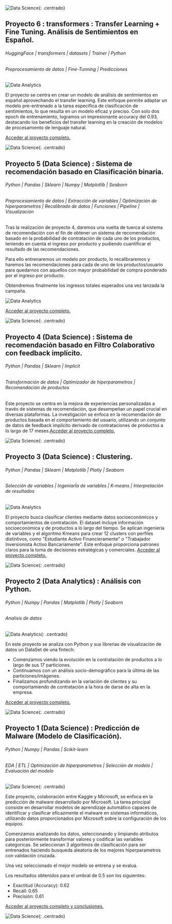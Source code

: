 ![Data Science](/assets/img/Captura2.PNG){: .centrado}

## Proyecto 6 : transformers : Transfer Learning + Fine Tuning. Análisis de Sentimientos en Español.
###### HuggingFace | transformers | datasets | Trainer | Python
###### Preprocesamiento de datos | Fine-Tunning | Predicciones

![Data Analytics](/assets/img/transfer_learning.PNG)

El proyecto se centra en crear un modelo de análisis de sentimientos en español aprovechando el transfer learning. Este enfoque permite adaptar un modelo pre-entrenado a la tarea específica de clasificación de sentimientos, lo que resulta en un modelo eficaz y preciso. Con solo dos epoch de entrenamiento, logramos un impresionante accuracy del 0.93, destacando los beneficios del transfer learning en la creación de modelos de procesamiento de lenguaje natural.

[Acceder al proyecto completo.](https://github.com/mantiads/trasnformers/blob/main/README.md)

![Data Science](/assets/img/Captura2.PNG){: .centrado}

## Proyecto 5 (Data Science) : Sistema de recomendación basado en Clasificación binaria.
###### Python | Pandas | Sklearn | Numpy | Matplotlib | Seaborn
###### Preprocesamiento de datos | Extracción de variables | Optimización de hiperparametros | Recalibrado de datos | Funciones | Pipeline | Visualización



Tras la realización de proyecto 4, daremos una vuelta de tuerca al sistema de recomendación con el fin de obtener un sistema de recomendación basado en la probabilidad de contratación de cada uno de los productos, teniendo en cuenta el ingreso por producto y pudiendo cuantificar el resultado de las recomendaciones.

Para ello entrenaremos un modelo por producto, lo recalibraremos y haremos las recomendaciones para cada de uno de los productos/usuario para quedarnos con aquellos con mayor probabilidad de compra ponderado por el ingreso por producto.

Obtendremos finalmente los ingresos totales esperados una vez lanzada la campaña.

![Data Analytics](/assets/img/resultado.PNG)

[Acceder al proyecto completo.](https://github.com/mantiads/Recomendacion-Clasiffier/blob/main/README.md)

![Data Science](/assets/img/Captura2.PNG){: .centrado}

## Proyecto 4 (Data Science) : Sistema de recomendación basado en Filtro Colaborativo con feedback implícito.
###### Python | Pandas | Sklearn | Implicit 
###### Transformación de datos | Optimizador de hiperparametros | Recomendación de productos

Este proyecto se centra en la mejora de experiencias personalizadas a través de sistemas de recomendación, que desempeñan un papel crucial en diversas plataformas. La investigación se enfoca en la recomendación de productos basada en el comportamiento del usuario, utilizando un conjunto de datos de feedback implícito derivado de contrataciones de productos a lo largo de 17 meses.[Acceder al proyecto completo.](https://github.com/mantiads/Recomendation_implicit/blob/main/README.md)





![Data Science](/assets/img/Captura2.PNG){: .centrado}

## Proyecto 3 (Data Science) : Clustering.
###### Python | Pandas | Sklearn | Matplotlib | Plotly | Seaborn
###### Selección de variables | IngeniarÍa de variables | K-means | Interpretación de resultados

![Data Analytics](/assets/img/clusters.PNG)

El proyecto busca clasificar clientes mediante datos socioeconómicos y comportamientos de contratación. El dataset incluye información socioeconómica y de productos a lo largo del tiempo. Se aplican ingeniería de variables y el algoritmo Kmeans para crear 12 clusters con perfiles distintivos, como "Estudiante Activo Financieramente" o "Trabajador Inversionista Activo Bancariamente". Este enfoque proporciona patrones claros para la toma de decisiones estratégicas y comerciales. [Acceder al proyecto completo.](https://github.com/mantiads/Clustering/blob/main/README.md)  

![Data Science](/assets/img/Captura2.PNG){: .centrado}

## Proyecto 2 (Data Analytics) : Análisis con Python.
###### Python | Numpy | Pandas | Matplotlib | Plotly | Seaborn
###### Analisis de datos

![Data Analytics](/assets/img/10_dist_geo_treemap.png){: .centrado}

En este proyecto se analiza con Python y sus librerias de visualización de datos un DataSet de una fintech:

- Comenzamos viendo la evolución en la contratación de productos a lo largo de sus 17 particiones.
- Continuamos con un análisis socio-demográfico para la última de las particiones/imágenes.
- Finalizamos profundizando en la variación de clientes y su comportamiendo de contratación a la hora de darse de alta en la empresa.
  
[Acceder al proyecto completo.](https://github.com/mantiads/Portfolio-Mikel-Analytics/blob/main/README.md)  

![Data Science](/assets/img/Captura2.PNG){: .centrado}

## Proyecto 1 (Data Science) : Predicción de Malware (Modelo de Clasificación).
###### Python | Numpy | Pandas | Scikit-learn
###### EDA | ETL | Optimización de hiperparametros | Selección de modelo | Evaluación del modelo

![Data Science](/assets/img/Captura.PNG){: .centrado}




Este proyecto, colaboración entre Kaggle y Microsoft, se enfoca en la predicción de malware desarrollado por Microsoft. La tarea principal consiste en desarrollar modelos de aprendizaje automático capaces de identificar y clasificar eficazmente el malware en sistemas informáticos, utilizando datos proporcionados por Microsoft sobre la configuración de los equipos.

Comenzamos analizando los datos, seleccionando y limpiando atributos para posteriormente transformar valores y codificar las variables categoricas. Se seleccionan 3 algoritmos de clasificación para ser entrenados haciendo busqueda aleatoria de los mejores hiperparametros con validación cruzada.

Una vez seleccionado el mejor modelo se entrena y se evalua.

Los resultados obtenidos para el umbral de 0.5 son los siguientes:
- Exactitud (Accuracy): 0.62
- Recall: 0.65
- Precisión: 0.61


[Acceder al proyecto completo y conclusiones.](https://github.com/mantiads/Portfolio-Mikel-Analytics/blob/main/README.md)

![Data Science](/assets/img/Captura2.PNG){: .centrado}

